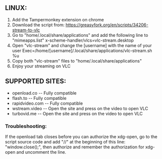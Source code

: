 ## LINUX:

1. Add the Tampermonkey extension on chrome
2. Download the script from: https://greasyfork.org/en/scripts/34206-stream-to-vlc
3. Go to "home/.local/share/applications" and add the following line to "mimeapps.list"
x-scheme-handler/vlcs=vlc-stream.desktop
4. Open "vlc-stream" and change the [username] with the name of your user
Exec=/home/[username]/.local/share/applications/vlc-stream.sh %u
5. Copy both "vlc-stream" files to "home/.local/share/applications"
6. Enjoy your streaming on VLC

## SUPPORTED SITES:

* openload.co 	-- Fully compatible
* flash.to	-- Fully compatible
* rapidvideo.com	-- Fully compatible
* wstream.video	-- Open the site and press on the video to open VLC
* turbovid.me 	-- Open the site and press on the video to open VLC

### Troubleshooting:

If the openload tab closes before you can authorize the xdg-open, go to the script source code and add "//" at the beginning of this line: "window.close();", then authorize and remember the authorization for xdg-open and uncomment the line.
